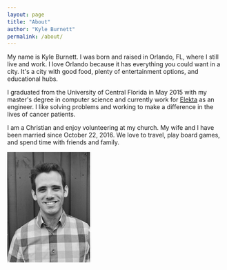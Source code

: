 ```yaml
---
layout: page
title: "About"
author: "Kyle Burnett"
permalink: /about/
---
```


My name is Kyle Burnett. I was born and raised in Orlando, FL, where I still live and work. I love Orlando because it has everything you could want in a city. It's a city with good food, plenty of entertainment options, and educational hubs.

I graduated from the University of Central Florida in May 2015 with my master's degree in computer science and currently work for [Elekta](https://www.elekta.com/) as an engineer. I like solving problems and working to make a difference in the lives of cancer patients.

I am a Christian and enjoy volunteering at my church. My wife and I have been married since October 22, 2016. We love to travel, play board games, and spend time with friends and family.

![Kyle Burnett](/assets/img/kyle-medium.jpg)
